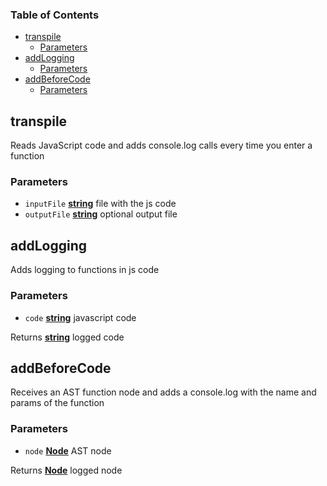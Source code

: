 <!-- Generated by documentation.js. Update this documentation by updating the source code. -->

### Table of Contents

*   [transpile][1]
    *   [Parameters][2]
*   [addLogging][3]
    *   [Parameters][4]
*   [addBeforeCode][5]
    *   [Parameters][6]

## transpile

Reads JavaScript code and adds console.log calls every time you enter a function

### Parameters

*   `inputFile` **[string][7]** file with the js code
*   `outputFile` **[string][7]** optional output file

## addLogging

Adds logging to functions in js code

### Parameters

*   `code` **[string][7]** javascript code

Returns **[string][7]** logged code

## addBeforeCode

Receives an AST function node and adds a console.log with the name and params of the function

### Parameters

*   `node` **[Node][8]** AST node

Returns **[Node][8]** logged node

[1]: #transpile

[2]: #parameters

[3]: #addlogging

[4]: #parameters-1

[5]: #addbeforecode

[6]: #parameters-2

[7]: https://developer.mozilla.org/docs/Web/JavaScript/Reference/Global_Objects/String

[8]: https://developer.mozilla.org/docs/Web/API/Node/nextSibling
